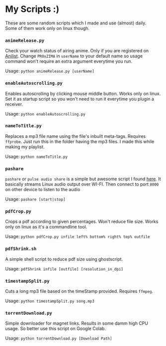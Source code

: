 # My Scripts :)

These are some random scripts which I made and use (almost) daily.<br>Some of them work only on linux though.

### `animeRelease.py`
Check your watch status of airing anime. Only if you are registered on [Anilist](https://anilist.co/). Change `PROxZIMA` in `userName` to your default name so usage command won't require an extra argument everytime you run.

Usage: `python animeRelease.py [userName]`

### `enableAutoscrolling.py`
Enables autoscrolling by clicking mouse middle button. Works only on linux. Set it as startup script so you won't need to run it everytime you plugin a receiver.

Usage: `python enableAutoscrolling.py`

### `nameToTitle.py`
Replaces a mp3 file name using the file's inbuilt meta-tags. Requires `ffprobe`. Just run this in the folder having the mp3 files. I made this while making my playlist.

Usage: `python nameToTitle.py`

### `pashare`
`pashare` or `pulse audio share` is a simple but awesome script I found [here](https://superuser.com/a/750324). It basically streams Linux audio output over WI-FI. Then connect to port `8000` on other device to listen to the audio

Usage: `pashare [start|stop]`

### `pdfCrop.py`
Crops a pdf according to given percentages. Won't reduce file size. Works only on linux as it's a commandline tool.

Usage: `python pdfCrop.py infile left% bottom% right% top% outfile`

### `pdfShrink.sh`
A simple shell script to reduce pdf size using ghostscript.

Usage: `pdfShrink infile [outfile] [resolution_in_dpi]`

### `timestampSplit.py`
Cuts a long mp3 file based on the timeStamp provided. Requires `ffmpeg`.

Usage: `python timestampSplit.py song.mp3`

### `torrentDownload.py`
Simple downloader for magnet links. Results in some damm high CPU usage. So better use this script on Google Colab.

Usage: `python torrentDownload.py [Download Path]`
